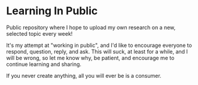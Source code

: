 # Learning In Public

Public repository where I hope to upload my own research on a new, selected topic every week!

It's my attempt at "working in public", and I'd like to encourage everyone to respond, question, reply, and ask. This will suck, at least for a while, and I will be wrong, so let me know why, be patient, and encourage me to continue learning and sharing. 

If you never create anything, all you will ever be is a consumer.
